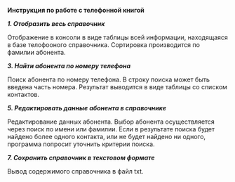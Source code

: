 **Инструкция по работе с телефонной книгой**

***1. Отобразить весь справочник***

Отображение в консоли в виде таблицы всей информации, находящаяся в базе телофооного справочника. Сортировка производится по фамилии абонента.

***3. Найти абонента по номеру телефона***

Поиск абонента по номеру телефона. В строку поиска может быть введена часть номера. Результат выводится в виде таблицы со списком контактов.

***5. Редактировать данные абонента в справочнике***

Редактирование данных абонента. Выбор абонента осуществляется через поиск по имени или фамилии. Если в результате поиска будет найдено более одного контакта, или не будет найдено ни одного, программа попросит уточнить критерии поиска.

***7. Сохранить справочник в текстовом формате***

Вывод содержимого справочника в файл txt.